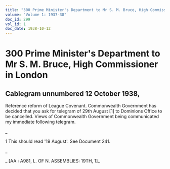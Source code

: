 ```yaml
---
title: "300 Prime Minister's Department to Mr S. M. Bruce, High Commissioner in London"
volume: "Volume 1: 1937-38"
doc_id: 299
vol_id: 1
doc_date: 1938-10-12
---
```


# 300 Prime Minister's Department to Mr S. M. Bruce, High Commissioner in London

## Cablegram unnumbered 12 October 1938,

Reference reform of League Covenant. Commonwealth Government has decided that you ask for telegram of 29th August [1] to Dominions Office to be cancelled. Views of Commonwealth Government being communicated my immediate following telegram.

_

1 This should read '19 August'. See Document 241.

_

_ [AA : A981, L. OF N. ASSEMBLIES: 19TH, 1]_
